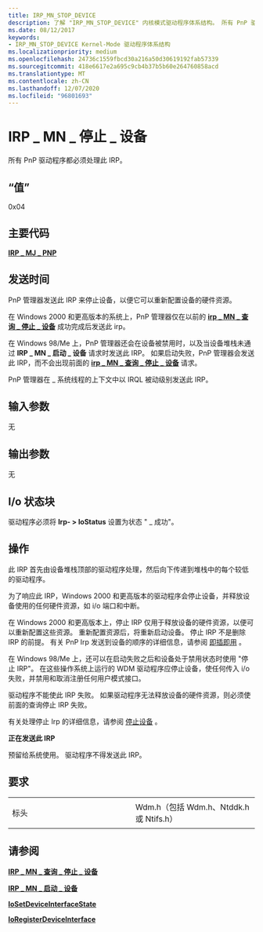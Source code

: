 ```yaml
---
title: IRP_MN_STOP_DEVICE
description: 了解 "IRP_MN_STOP_DEVICE" 内核模式驱动程序体系结构。 所有 PnP 驱动程序都必须处理此 IRP。
ms.date: 08/12/2017
keywords:
- IRP_MN_STOP_DEVICE Kernel-Mode 驱动程序体系结构
ms.localizationpriority: medium
ms.openlocfilehash: 24736c1559fbcd30a216a50d30619192fab57339
ms.sourcegitcommit: 418e6617e2a695c9cb4b37b5b60e264760858acd
ms.translationtype: MT
ms.contentlocale: zh-CN
ms.lasthandoff: 12/07/2020
ms.locfileid: "96801693"
---
```

# <a name="irp_mn_stop_device"></a>IRP \_ MN \_ 停止 \_ 设备


所有 PnP 驱动程序都必须处理此 IRP。

## <a name="value"></a>“值”

0x04

<a name="major-code"></a>主要代码
----------

[**IRP \_ MJ \_ PNP**](irp-mj-pnp.md)

<a name="when-sent"></a>发送时间
---------

PnP 管理器发送此 IRP 来停止设备，以便它可以重新配置设备的硬件资源。

在 Windows 2000 和更高版本的系统上，PnP 管理器仅在以前的 [**irp \_ MN \_ 查询 \_ 停止 \_ 设备**](irp-mn-query-stop-device.md) 成功完成后发送此 irp。

在 Windows 98/Me 上，PnP 管理器还会在设备被禁用时，以及当设备堆栈未通过 **IRP \_ MN \_ 启动 \_ 设备** 请求时发送此 IRP。 如果启动失败，PnP 管理器会发送此 IRP，而不会出现前面的 [**irp \_ MN \_ 查询 \_ 停止 \_ 设备**](irp-mn-query-stop-device.md) 请求。

PnP 管理器在 \_ 系统线程的上下文中以 IRQL 被动级别发送此 IRP。

## <a name="input-parameters"></a>输入参数


无

## <a name="output-parameters"></a>输出参数


无

## <a name="io-status-block"></a>I/o 状态块


驱动程序必须将 **Irp- &gt; IoStatus** 设置为状态 " \_ 成功"。

<a name="operation"></a>操作
---------

此 IRP 首先由设备堆栈顶部的驱动程序处理，然后向下传递到堆栈中的每个较低的驱动程序。

为了响应此 IRP，Windows 2000 和更高版本的驱动程序会停止设备，并释放设备使用的任何硬件资源，如 i/o 端口和中断。

在 Windows 2000 和更高版本上，停止 IRP 仅用于释放设备的硬件资源，以便可以重新配置这些资源。 重新配置资源后，将重新启动设备。 停止 IRP 不是删除 IRP 的前提。 有关 PnP Irp 发送到设备的顺序的详细信息，请参阅 [即插即用](./introduction-to-plug-and-play.md) 。

在 Windows 98/Me 上，还可以在启动失败之后和设备处于禁用状态时使用 "停止 IRP"。 在这些操作系统上运行的 WDM 驱动程序应停止设备，使任何传入 i/o 失败，并禁用和取消注册任何用户模式接口。

驱动程序不能使此 IRP 失败。 如果驱动程序无法释放设备的硬件资源，则必须使前面的查询停止 IRP 失败。

有关处理停止 Irp 的详细信息，请参阅 [停止设备](./stopping-a-device.md) 。

**正在发送此 IRP**

预留给系统使用。 驱动程序不得发送此 IRP。

<a name="requirements"></a>要求
------------

<table>
<colgroup>
<col width="50%" />
<col width="50%" />
</colgroup>
<tbody>
<tr class="odd">
<td><p>标头</p></td>
<td>Wdm.h（包括 Wdm.h、Ntddk.h 或 Ntifs.h）</td>
</tr>
</tbody>
</table>

## <a name="see-also"></a>请参阅


[**IRP \_ MN \_ 查询 \_ 停止 \_ 设备**](irp-mn-query-stop-device.md)

[**IRP \_ MN \_ 启动 \_ 设备**](irp-mn-start-device.md)

[**IoSetDeviceInterfaceState**](/windows-hardware/drivers/ddi/wdm/nf-wdm-iosetdeviceinterfacestate)

[**IoRegisterDeviceInterface**](/windows-hardware/drivers/ddi/wdm/nf-wdm-ioregisterdeviceinterface)

 

